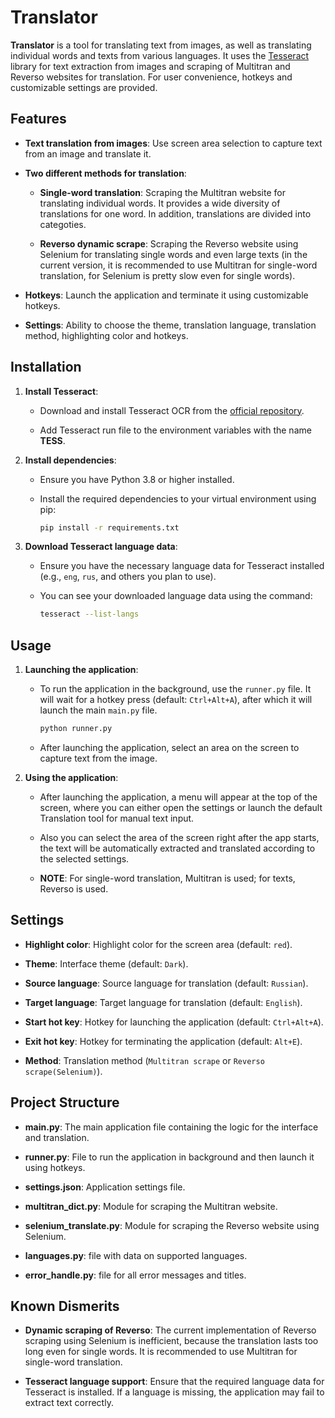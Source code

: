 # Translator

**Translator** is a tool for translating text from images, as well as translating individual words and texts from various languages. It uses the [Tesseract](https://github.com/tesseract-ocr/tesseract) library for text extraction from images and scraping of Multitran and Reverso websites for translation. For user convenience, hotkeys and customizable settings are provided.

## Features

- **Text translation from images**: Use screen area selection to capture text from an image and translate it.
  
- **Two different methods for translation**:
  
  - **Single-word translation**: Scraping the Multitran website for translating individual words. It provides a wide diversity of translations for one word. In addition, translations are divided into categoties.
  
  - **Reverso dynamic scrape**: Scraping the Reverso website using Selenium for translating single words and even large texts (in the current version, it is recommended to use Multitran for single-word translation, for Selenium is pretty slow even for single words).
  
- **Hotkeys**: Launch the application and terminate it using customizable hotkeys.
  
- **Settings**: Ability to choose the theme, translation language, translation method, highlighting color and hotkeys.

## Installation

1. **Install Tesseract**:
   
   - Download and install Tesseract OCR from the [official repository](https://github.com/tesseract-ocr/tesseract).
  
   - Add Tesseract run file to the environment variables with the name **TESS**.

2. **Install dependencies**:

   - Ensure you have Python 3.8 or higher installed.
  
   - Install the required dependencies to your virtual environment using pip:
     ```bash
     pip install -r requirements.txt
     ```

3. **Download Tesseract language data**:

   - Ensure you have the necessary language data for Tesseract installed (e.g., `eng`, `rus`, and others you plan to use).
  
   - You can see your downloaded language data using the command:
     ```bash
     tesseract --list-langs
     ```

## Usage

1. **Launching the application**:

   - To run the application in the background, use the `runner.py` file. It will wait for a hotkey press (default: `Ctrl+Alt+A`), after which it will launch the main `main.py` file.
     ```bash
     python runner.py
     ```

   - After launching the application, select an area on the screen to capture text from the image.

2. **Using the application**:
   
   - After launching the application, a menu will appear at the top of the screen, where you can either open the settings or launch the default Translation tool for manual text input.
  
   - Also you can select the area of the screen right after the app starts, the text will be automatically extracted and translated according to the selected settings.
  
   - **NOTE**: For single-word translation, Multitran is used; for texts, Reverso is used.

## Settings

- **Highlight color**: Highlight color for the screen area (default: `red`).
  
- **Theme**: Interface theme  (default: `Dark`).
  
- **Source language**: Source language for translation (default: `Russian`).
  
- **Target language**: Target language for translation (default: `English`).
  
- **Start hot key**: Hotkey for launching the application (default: `Ctrl+Alt+A`).
  
- **Exit hot key**: Hotkey for terminating the application (default: `Alt+E`).
  
- **Method**: Translation method (`Multitran scrape` or `Reverso scrape(Selenium)`).
  

## Project Structure

- **main.py**: The main application file containing the logic for the interface and translation.
  
- **runner.py**: File to run the application in background and then launch it using hotkeys.
  
- **settings.json**: Application settings file.
  
- **multitran_dict.py**: Module for scraping the Multitran website.
  
- **selenium_translate.py**: Module for scraping the Reverso website using Selenium.
  
- **languages.py**: file with data on supported languages.
  
- **error_handle.py**: file for all error messages and titles.

## Known Dismerits

- **Dynamic scraping of Reverso**: The current implementation of Reverso scraping using Selenium is inefficient, because the translation lasts too long even for single words. It is recommended to use Multitran for single-word translation.
  
- **Tesseract language support**: Ensure that the required language data for Tesseract is installed. If a language is missing, the application may fail to extract text correctly.